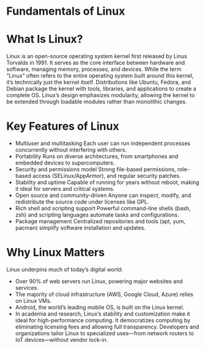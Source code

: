 # Fundamentals of Linux
# What Is Linux?
Linux is an open-source operating system kernel first released by Linus Torvalds in 1991.
It serves as the core interface between hardware and software, managing memory, processes, and devices.
While the term “Linux” often refers to the entire operating system built around this kernel, it’s technically just the kernel itself.
Distributions like Ubuntu, Fedora, and Debian package the kernel with tools, libraries, and applications to create a complete OS.
Linux’s design emphasizes modularity, allowing the kernel to be extended through loadable modules rather than monolithic changes.

# Key Features of Linux
- Multiuser and multitasking
Each user can run independent processes concurrently without interfering with others.
- Portability
Runs on diverse architectures, from smartphones and embedded devices to supercomputers.
- Security and permissions model
Strong file-based permissions, role-based access (SELinux/AppArmor), and regular security patches.
- Stability and uptime
   Capable of running for years without reboot, making it ideal for servers and critical systems.
- Open source and community-driven
Anyone can inspect, modify, and redistribute the source code under licenses like GPL.
- Rich shell and scripting support
Powerful command-line shells (bash, zsh) and scripting languages automate tasks and configurations.
- Package management
Centralized repositories and tools (apt, yum, pacman) simplify software installation and updates.

# Why Linux Matters
Linux underpins much of today’s digital world:
- Over 90% of web servers run Linux, powering major websites and services.
- The majority of cloud infrastructure (AWS, Google Cloud, Azure) relies on Linux VMs.
- Android, the world’s leading mobile OS, is built on the Linux kernel.
- In academia and research, Linux’s stability and customization make it ideal for high-performance computing.
It democratizes computing by eliminating licensing fees and allowing full transparency. Developers and organizations tailor Linux to specialized uses—from network routers to IoT devices—without vendor lock-in.


